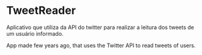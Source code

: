 # TweetReader

Aplicativo que utiliza da API do twitter para realizar a leitura dos tweets de um usuário informado.

App made few years ago, that uses the Twitter API to read tweets of users.

